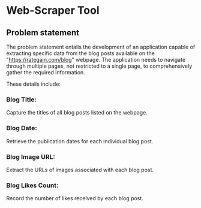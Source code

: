 # Web-Scraper Tool

## Problem statement
The problem statement entails the development of an application capable of extracting specific data from the blog posts available on the "https://rategain.com/blog" webpage. The application needs to navigate through multiple pages, not restricted to a single page, to comprehensively gather the required information.

These details include:
### Blog Title:
Capture the titles of all blog posts listed on the webpage.
### Blog Date:
Retrieve the publication dates for each individual blog post.
### Blog Image URL:
Extract the URLs of images associated with each blog post.
### Blog Likes Count:
Record the number of likes received by each blog post.

